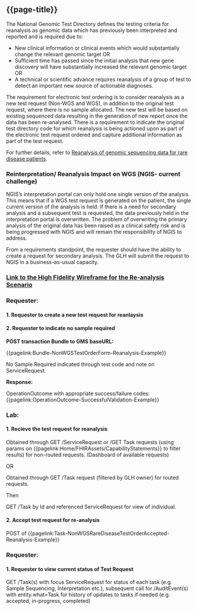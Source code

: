 ## {{page-title}}

The National Genomic Test Directory defines the testing criteria for reanalysis as genomic data which has previously been interpreted and reported and is required due to:

- New clinical information or clinical events which would substantially change the relevant genomic target OR
- Sufficient time has passed since the initial analysis that new gene discovery will have substantially increased the relevant genomic target OR
- A technical or scientific advance requires reanalysis of a group of test to detect an important new source of actionable diagnoses. 

The requirement for electronic test ordering is to consider reanalysis as a new test request (Non-WGS and WGS), in addition to the original test request, where there is no sample allocated. The new test will be based on existing sequenced data resulting in the generation of new report once the data has been re-analysed. There is a requirement to indicate the original test directory code for which reanalysis is being actioned upon as part of the electronic test request ordered and capture additional information as part of the test request.

For further details, refer to [Reanalysis of genomic sequencing data for rare disease patients](https://future.nhs.uk/connect.ti/NHSgenomics/view?objectId=154355365).

### Reinterpretation/ Reanalysis Impact on WGS (NGIS- current challenge) 

NGIS’s interpretation portal can only hold one single version of the analysis. This means that if a WGS test request is generated on the patient, the single current version of the analysis is held. If there is a need for secondary analysis and a subsequent test is requested, the data previously held in the interpretation portal is overwritten. The problem of overwriting the primary analysis of the original data has been raised as a clinical safety risk and is being progressed with NGIS and will remain the responsibility of NGIS to address. 

From a requirements standpoint, the requester should have the ability to create a request for secondary analysis. The GLH will submit the request to NGIS in a business-as-usual capacity. 

### [Link to the High Fidelity Wireframe for the Re-analysis Scenario](https://atiyuk.axshare.com/)

### Requester:

#### 1. Requester to create a new test request for reanlaysis
#### 2. Requester to indicate no sample required

**POST transaction Bundle to GMS baseURL:**

{{pagelink:Bundle-NonWGSTestOrderForm-Reanalysis-Example}}

No Sample Required indicated through test code and note on ServiceRequest.

**Response:**

OperationOutcome with appropriate success/failure codes: {{pagelink:OperationOutcome-SuccessfulValidation-Example}}

### Lab:

#### 1. Recieve the test request for reanalysis

Obtained through GET /ServiceRequest or /GET Task requests (using params on {{pagelink:Home/FHIRAssets/CapabilityStatements}} to filter results) for non-routed requests. (Dashboard of available requests)

OR

Obtained through GET /Task request (filtered by GLH owner) for routed requests.

Then

GET /Task by Id and referenced ServiceRequest for view of individual.

#### 2. Accept test request for re-analysis

POST of {{pagelink:Task-NonWGSRareDiseaseTestOrderAccepted-Reanalysis-Example}}

### Requester:

#### 1. Requester to view current status of Test Request

GET /Task(s) with focus ServiceRequest for status of each task (e.g. Sample Sequencing, Interpretation etc.), subsequent call for /AuditEvent(s) with entity.what=Task for history of updates to tasks if needed (e.g. accepted, in-progress, completed)